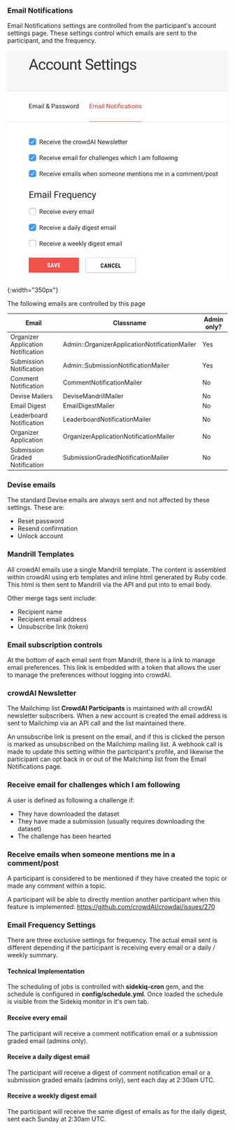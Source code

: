 ### Email Notifications

Email Notifications settings are controlled from the participant's account settings page. These settings control which emails are sent to the participant, and the frequency.

![Account Settings](images/account_settings.png){:width="350px"}

The following emails are controlled by this page

| Email | Classname | Admin only? |
| ----- | --------- | ----------- |
| Organizer Application Notification | Admin::OrganizerApplicationNotificationMailer | Yes |
| Submission Notification | Admin::SubmissionNotificationMailer | Yes |
| Comment Notification | CommentNotificationMailer | No |
| Devise Mailers | DeviseMandrillMailer | No |
| Email Digest | EmailDigestMailer | No |
| Leaderboard Notification | LeaderboardNotificationMailer | No |
| Organizer Application |  OrganizerApplicationNotificationMailer | No |
| Submission Graded Notification | SubmissionGradedNotificationMailer | No |

### Devise emails

The standard Devise emails are always sent and not affected by these settings. These are:

- Reset password
- Resend confirmation
- Unlock account

### Mandrill Templates

All crowdAI emails use a single Mandrill template. The content is assembled within crowdAI using erb templates and inline html generated by Ruby code. This html is then sent to Mandrill via the API and put into to email body.

Other merge tags sent include:

- Recipient name
- Recipient email address
- Unsubscribe link (token)

### Email subscription controls

At the bottom of each email sent from Mandrill, there is a link to manage email preferences. This link is embedded with a token that allows the user to manage the preferences without logging into crowdAI.

### crowdAI Newsletter

The Mailchimp list **CrowdAI Participants** is maintained with all crowdAI newsletter subscribers. When a new account is created the email address is sent to Mailchimp via an API call and the list maintained there.

An unsubscribe link is present on the email, and if this is clicked the person is marked as unsubscribed on the Mailchimp mailing list. A webhook call is made to update this setting within the participant's profile, and likewise the participant can opt back in or out of the Mailchimp list from the Email Notifications page.

### Receive email for challenges which I am following

A user is defined as following a challenge if:

- They have downloaded the dataset
- They have made a submission (usually requires downloading the dataset)
- The challenge has been hearted

### Receive emails when someone mentions me in a comment/post

A participant is considered to be mentioned if they have created the topic or made any comment within a topic.

A participant will be able to directly mention another participant when this feature is implemented: https://github.com/crowdAI/crowdai/issues/270

### Email Frequency Settings

There are three exclusive settings for frequency. The actual email sent is different depending if the participant is receiving every email or a daily / weekly summary.

#### Technical Implementation

The scheduling of jobs is controlled with **sidekiq-cron** gem, and the schedule is configured in **config/schedule.yml**. Once loaded the schedule is visible from the Sidekiq monitor in it's own tab.

#### Receive every email

The participant will receive a comment notification email or a submission graded email (admins only).

#### Receive a daily digest email

The participant will receive a digest of comment notification email or a submission graded emails (admins only), sent each day at 2:30am UTC.

#### Receive a weekly digest email

The participant will receive the same digest of emails as for the daily digest, sent each Sunday at 2:30am UTC.
